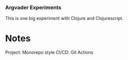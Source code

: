 ### Argvader Experiments ###
This is one big experiment with Clojure and Clojurescript.

# Notes #
Project: Monorepo style
CI/CD: Git Actions

